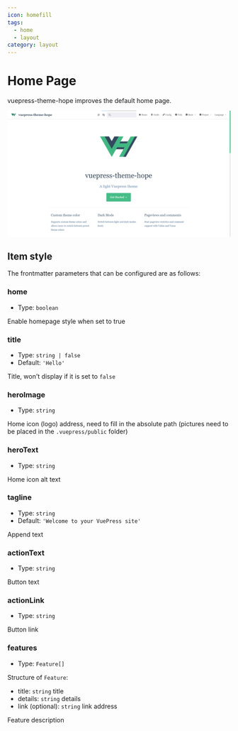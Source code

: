 ```yaml
---
icon: homefill
tags:
  - home
  - layout
category: layout
---
```


# Home Page

vuepress-theme-hope improves the default home page.

![Screenshot](./assets/home.png)

## Item style

The frontmatter parameters that can be configured are as follows:

### home

- Type: `boolean`

Enable homepage style when set to true

### title

- Type: `string | false`
- Default: `'Hello'`

Title, won't display if it is set to `false`

### heroImage

- Type: `string`

Home icon (logo) address, need to fill in the absolute path (pictures need to be placed in the `.vuepress/public` folder)

### heroText

- Type: `string`

Home icon alt text

### tagline

- Type: `string`
- Default: `'Welcome to your VuePress site'`

Append text

### actionText

- Type: `string`

Button text

### actionLink

- Type: `string`

Button link

### features

- Type: `Feature[]`

Structure of `Feature`:

- title: `string` title
- details: `string` details
- link (optional): `string` link address

Feature description
